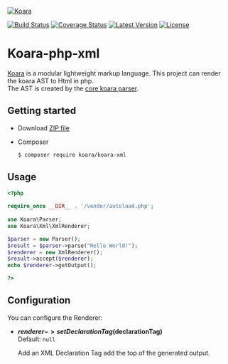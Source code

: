[![Koara](http://www.koara.io/logo.png)](http://www.koara.io)

[![Build Status](https://img.shields.io/travis/koara/koara-php-xml.svg)](https://travis-ci.org/koara/koara-php-xml)
[![Coverage Status](https://img.shields.io/coveralls/koara/koara-php-xml.svg)](https://coveralls.io/github/koara/koara-php-xml?branch=master)
[![Latest Version](https://img.shields.io/packagist/v/koara/koara-xml.svg)](https://packagist.org/packages/koara/koara-xml)
[![License](https://img.shields.io/badge/License-Apache%202.0-blue.svg)](https://github.com/koara/koara-php-xml/blob/master/LICENSE)

# Koara-php-xml
[Koara](http://www.koara.io) is a modular lightweight markup language. This project can render the koara AST to Html in php.  
The AST is created by the [core koara parser](https://github.com/koara/koara-php).

## Getting started
- Download [ZIP file](https://github.com/koara/koara-php-xml/archive/0.12.0.zip)
- Composer

  ``` bash
  $ composer require koara/koara-xml
  ```

## Usage
```php
<?php 

require_once __DIR__ . '/vendor/autoload.php';
	
use Koara\Parser;
use Koara\Xml\XmlRenderer;

$parser = new Parser();
$result = $parser->parse("Hello World!"); 
$renderer = new XmlRenderer();
$result->accept($renderer);
echo $renderer->getOutput();

?>
```

## Configuration
You can configure the Renderer:

-  **$renderer->setDeclarationTag($declarationTag)**  
   Default:	`null`
   
   Add an XML Declaration Tag add the top of the generated output.  